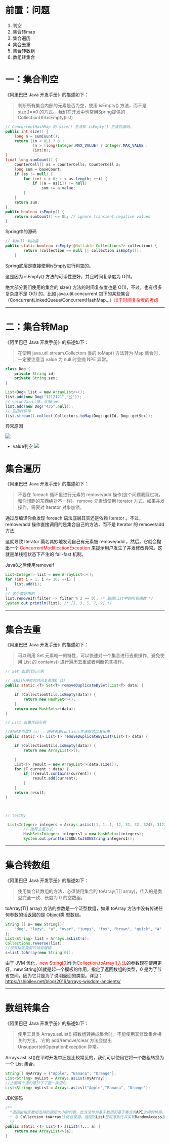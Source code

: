 # 前置：问题
1. 判空
2. 集合转map
3. 集合遍历
4. 集合去重
5. 集合转数组
6. 数组转集合



# 一：集合判空
《阿里巴巴 Java 开发手册》的描述如下：

> 判断所有集合内部的元素是否为空，使用 isEmpty() 方法，而不是 size()==0 的方式。
> 我们在开发中也常用Spring提供的CollectionUtil.isEmpty(list)

```java
// ConcurrentHashMap 的 size() 方法和 isEmpty() 方法的源码。
public int size() {
    long n = sumCount();
    return ((n < 0L) ? 0 :
            (n > (long)Integer.MAX_VALUE) ? Integer.MAX_VALUE :
            (int)n);
}
final long sumCount() {
    CounterCell[] as = counterCells; CounterCell a;
    long sum = baseCount;
    if (as != null) {
        for (int i = 0; i < as.length; ++i) {
            if ((a = as[i]) != null)
                sum += a.value;
        }
    }
    return sum;
}
public boolean isEmpty() {
    return sumCount() <= 0L; // ignore transient negative values
}
```

Spring中的源码
```java
// 判null+判内容
public static boolean isEmpty(@Nullable Collection<?> collection) {
		return (collection == null || collection.isEmpty());
	}
```

Spring底层是直接使用isEmpty进行判空的。

这是因为 isEmpty() 方法的可读性更好，并且时间复杂度为 O(1)。

绝大部分我们使用的集合的 size() 方法的时间复杂度也是 O(1)，不过，也有很多复杂度不是 O(1) 的，比如 java.util.concurrent 包下的某些集合（ConcurrentLinkedQueue\ConcurrentHashMap...）<font color="red">出于时间复杂度的考虑</font>

---
# 二：集合转Map
《阿里巴巴 Java 开发手册》的描述如下：

>在使用 java.util.stream.Collectors 类的 toMap() 方法转为 Map 集合时，一定要注意当 value 为 null 时会抛 NPE 异常。

```java
class Dog {
    private String id;
    private String sex;
}

List<Dog> list = new ArrayList<>();
list.add(new Dog("1212121","公"));
// value为null值，会报npe
list.add(new Dog("435",null));
// 空指针异常
list.stream().collect(Collectors.toMap(Dog::getId, Dog::getSex));

```

异常原因

![](./img/2023-04-10-10-56-43.png)

- value判空
![](./img/2023-04-10-10-57-27.png)



# 集合遍历

《阿里巴巴 Java 开发手册》的描述如下：

> 不要在 foreach 循环里进行元素的 remove/add 操作(这个问题我踩过坑，和你想删的东西绝对不一样)。remove 元素请使用 Iterator 方式，如果并发操作，需要对 Iterator 对象加锁。

通过反编译你会发现 foreach 语法底层其实还是依赖 Iterator 。不过， remove/add 操作直接调用的是集合自己的方法，而不是 Iterator 的 remove/add方法

这就导致 Iterator 莫名其妙地发现自己有元素被 remove/add ，然后，它就会抛出一个 <font color="red">ConcurrentModificationException </font>来提示用户发生了并发修改异常。这就是单线程状态下产生的 fail-fast 机制。

Java8之后使用removeIf

```java
List<Integer> list = new ArrayList<>();
for (int i = 1; i <= 10; ++i) {
    list.add(i);
}
// 这个蛮好用的
list.removeIf(filter -> filter % 2 == 0); /* 删除list中的所有偶数 */
System.out.println(list); /* [1, 3, 5, 7, 9] */
```


---


# 集合去重
《阿里巴巴 Java 开发手册》的描述如下：

> 可以利用 Set 元素唯一的特性，可以快速对一个集合进行去重操作，避免使用 List 的 contains() 进行遍历去重或者判断包含操作。

```java
// Set 去重代码示例

// 无hash冲突时时间复杂度O（1）
public static <T> Set<T> removeDuplicateBySet(List<T> data) {

    if (CollectionUtils.isEmpty(data)) {
        return new HashSet<>();
    }
    return new HashSet<>(data);
}

// List 去重代码示例

//时间复杂度O（n） ，跟进去看contains方法就可以看出来
public static <T> List<T> removeDuplicateByList(List<T> data) {

    if (CollectionUtils.isEmpty(data)) {
        return new ArrayList<>();

    }
    List<T> result = new ArrayList<>(data.size());
    for (T current : data) {
        if (!result.contains(current)) {
            result.add(current);
        }
    }
    return result;
}



// testMy

 List<Integer> integers = Arrays.asList(1, 1, 1, 12, 32, 32, 3245, 3123, 6, 6);
        // 推荐去重方式
        HashSet<Integer> integers1 = new HashSet<>(integers);
        System.out.println(JSON.toJSONString(integers1));
```
---

# 集合转数组
《阿里巴巴 Java 开发手册》的描述如下：

> 使用集合转数组的方法，必须使用集合的 toArray(T[] array)，传入的是类型完全一致、长度为 0 的空数组。

toArray(T[] array) 方法的参数是一个泛型数组，如果 toArray 方法中没有传递任何参数的话返回的是 Object类 型数组。

```java
String [] s= new String[]{
    "dog", "lazy", "a", "over", "jumps", "fox", "brown", "quick", "A"
};
List<String> list = Arrays.asList(s);
Collections.reverse(list);
//没有指定类型的话会报错
s=list.toArray(new String[0]);

```
由于 JVM 优化，<font color="red">new String[0]</font>作为<font color="red">Collection.toArray()方法</font>的参数现在使用更好，new String[0]就是起一个模板的作用，指定了返回数组的类型，0 是为了节省空间，因为它只是为了说明返回的类型。详见：https://shipilev.net/blog/2016/arrays-wisdom-ancients/



----


# 数组转集合
《阿里巴巴 Java 开发手册》的描述如下：

> 使用工具类 Arrays.asList() 把数组转换成集合时，不能使用其修改集合相关的方法， 它的 add/remove/clear 方法会抛出 UnsupportedOperationException 异常。

Arrays.asList()在平时开发中还是比较常见的，我们可以使用它将一个数组转换为一个 List 集合。

```java
String[] myArray = {"Apple", "Banana", "Orange"};
List<String> myList = Arrays.asList(myArray);
//上面两个语句等价于下面一条语句
List<String> myList = Arrays.asList("Apple","Banana", "Orange");

```
JDK源码
```java
/**
  *返回由指定数组支持的固定大小的列表。此方法作为基于数组和基于集合的API之间的桥梁，
  * 与 Collection.toArray()结合使用。返回的List是可序列化并实现RandomAccess接口。
  */
public static <T> List<T> asList(T... a) {
    return new ArrayList<>(a);
}
```
